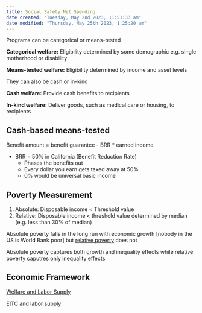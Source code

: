 ```yaml
---
title: Social Safety Net Spending
date created: "Tuesday, May 2nd 2023, 11:51:33 am"
date modified: "Thursday, May 25th 2023, 1:25:20 am"
---
```


Programs can be categorical or means-tested

**Categorical welfare:** Eligibility determined by some demographic e.g. single motherhood or disability

**Means-tested welfare:** Eligibility determined by income and asset levels

They can also be cash or in-kind

**Cash welfare:** Provide cash benefits to recipients

**In-kind welfare:** Deliver goods, such as medical care or housing, to recipients

## Cash-based means-tested

Benefit amount = benefit guarantee - BRR * earned income

* BRR = 50% in California (Benefit Reduction Rate)
  * Phases the benefits out
  * Every dollar you earn gets taxed away at 50%
  * 0% would be universal basic income

## Poverty Measurement

1. Absolute: Disposable income \< Threshold value
1. Relative: Disposable income \< threshold value determined by median (e.g. less than 30% of median)

Absolute poverty falls in the long run with economic growth \[nobody in the US is World Bank poor] but [relative poverty](relative%20poverty.md) does not

Absolute poverty captures both growth and inequality effects while relative poverty caputres only inequality effects

## Economic Framework

[Welfare and Labor Supply](Welfare%20and%20Labor%20Supply.md)

EITC and labor supply
